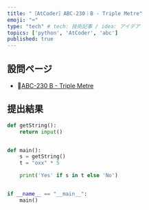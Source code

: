 ```yaml
---
title: "［AtCoder］ABC-230｜B - Triple Metre"
emoji: "⌨️"
type: "tech" # tech: 技術記事 / idea: アイデア
topics: ['python', 'AtCoder', 'abc']
published: true
---
```


## 設問ページ

- 🔗[ABC-230 B - Triple Metre](https://atcoder.jp/contests/abc230/tasks/abc230_b)

## 提出結果

```python
def getString():
    return input()


def main():
    s = getString()
    t = "oxx" * 5

    print('Yes' if s in t else 'No')


if __name__ == "__main__":
    main()
```
